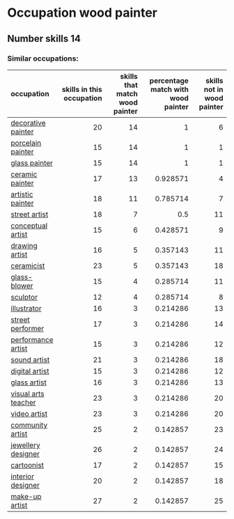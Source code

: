 # Occupation wood painter
## Number skills 14
### Similar occupations:
| occupation                                    |   skills in this occupation |   skills that match wood painter |   percentage match with wood painter |   skills not in wood painter |
|:----------------------------------------------|----------------------------:|---------------------------------:|-------------------------------------:|-----------------------------:|
| [decorative painter](decorative_painter.md)   |                          20 |                               14 |                             1        |                            6 |
| [porcelain painter](porcelain_painter.md)     |                          15 |                               14 |                             1        |                            1 |
| [glass painter](glass_painter.md)             |                          15 |                               14 |                             1        |                            1 |
| [ceramic painter](ceramic_painter.md)         |                          17 |                               13 |                             0.928571 |                            4 |
| [artistic painter](artistic_painter.md)       |                          18 |                               11 |                             0.785714 |                            7 |
| [street artist](street_artist.md)             |                          18 |                                7 |                             0.5      |                           11 |
| [conceptual artist](conceptual_artist.md)     |                          15 |                                6 |                             0.428571 |                            9 |
| [drawing artist](drawing_artist.md)           |                          16 |                                5 |                             0.357143 |                           11 |
| [ceramicist](ceramicist.md)                   |                          23 |                                5 |                             0.357143 |                           18 |
| [glass-blower](glass-blower.md)               |                          15 |                                4 |                             0.285714 |                           11 |
| [sculptor](sculptor.md)                       |                          12 |                                4 |                             0.285714 |                            8 |
| [illustrator](illustrator.md)                 |                          16 |                                3 |                             0.214286 |                           13 |
| [street performer](street_performer.md)       |                          17 |                                3 |                             0.214286 |                           14 |
| [performance artist](performance_artist.md)   |                          15 |                                3 |                             0.214286 |                           12 |
| [sound artist](sound_artist.md)               |                          21 |                                3 |                             0.214286 |                           18 |
| [digital artist](digital_artist.md)           |                          15 |                                3 |                             0.214286 |                           12 |
| [glass artist](glass_artist.md)               |                          16 |                                3 |                             0.214286 |                           13 |
| [visual arts teacher](visual_arts_teacher.md) |                          23 |                                3 |                             0.214286 |                           20 |
| [video artist](video_artist.md)               |                          23 |                                3 |                             0.214286 |                           20 |
| [community artist](community_artist.md)       |                          25 |                                2 |                             0.142857 |                           23 |
| [jewellery designer](jewellery_designer.md)   |                          26 |                                2 |                             0.142857 |                           24 |
| [cartoonist](cartoonist.md)                   |                          17 |                                2 |                             0.142857 |                           15 |
| [interior designer](interior_designer.md)     |                          20 |                                2 |                             0.142857 |                           18 |
| [make-up artist](make-up_artist.md)           |                          27 |                                2 |                             0.142857 |                           25 |
